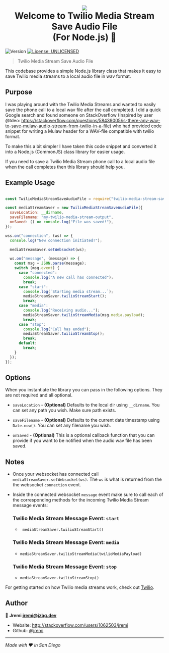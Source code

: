 <h1 align="center">
  <img src="https://cdn.iconscout.com/icon/free/png-256/twilio-1-285957.png" />
  <br>
  Welcome to Twilio Media Stream Save Audio File<br>(For Node.js) 👋
</h1>
<p>
  <img alt="Version" src="https://img.shields.io/badge/version-0.0.3-blue.svg?cacheSeconds=2592000" />
  <a href="#" target="_blank">
    <img alt="License: UNLICENSED" src="https://img.shields.io/badge/License-UNLICENSED-yellow.svg" />
  </a>
</p>

> Twilio Media Stream Save Audio File

This codebase provides a simple Node.js library class that makes it easy to save Twilio media streams to a local audio file in wav format.

## Purpose

I was playing around with the Twilio Media Streams and wanted to easily save the phone call to a local wav file after the call completed. I did a quick Google search and found someone on StackOverflow (Inspired by user @tdeo: https://stackoverflow.com/questions/58439005/is-there-any-way-to-save-mulaw-audio-stream-from-twilio-in-a-file) who had provided code snippet for writing a Mulaw header for a WAV-file compatible with twilio format. 

To make this a bit simpler I have taken this code snippet and converted it into a Node.js (CommonJS) class library for easier usage. 

If you need to save a Twilio Media Stream phone call to a local audio file when the call completes then this library should help you.

## Example Usage

```javascript

const TwilioMediaStreamSaveAudioFile = require("twilio-media-stream-save-audio-file");

const mediaStreamSaver = new TwilioMediaStreamSaveAudioFile({
  saveLocation: __dirname,
  saveFilename: "my-twilio-media-stream-output",
  onSaved: () => console.log("File was saved!"),
});

wss.on("connection", (ws) => {
  console.log("New connection initiated!");

  mediaStreamSaver.setWebsocket(ws);

  ws.on("message", (message) => {
    const msg = JSON.parse(message);
    switch (msg.event) {
      case "connected":
        console.log("A new call has connected");
        break;
      case "start":
        console.log(`Starting media stream...`);
        mediaStreamSaver.twilioStreamStart();
        break;
      case "media":
        console.log("Receiving audio...");
        mediaStreamSaver.twilioStreamMedia(msg.media.payload);
        break;
      case "stop":
        console.log("Call has ended");
        mediaStreamSaver.twilioStreamStop();
        break;
      default:
        break;
    }
  });
});

```

## Options

When you instantiate the library you can pass in the following options. They are not required and all optional.

- `saveLocation` - **(Optional)** Defaults to the local dir using `__dirname`. You can set any path you wish. Make sure path exists.

- `saveFilename` - **(Optional)** Defaults to the current date timestamp using `Date.now()`. You can set any filename you wish.

- `onSaved` - **(Optional)** This is a optional callback function that you can provide if you want to be notified when the audio wav file has been saved.

## Notes

- Once your websocket has connected call `mediaStreamSaver.setWebsocket(ws)`. The `ws` is what is returned from the the websocket `connection` event.

- Inside the connected websocket `message` event make sure to call each of the corresponding methods for the incoming Twilio Media Stream message events: 

  ### Twilio Media Stream Message Event: `start` 
  - ` mediaStreamSaver.twilioStreamStart()`

  ### Twilio Media Stream Message Event: `media`
  - `mediaStreamSaver.twilioStreamMedia(twilioMediaPayload)`

  ### Twilio Media Stream Message Event: `stop`
  - `mediaStreamSaver.twilioStreamStop()`

For getting started on how Twilio media streams work, check out [Twilio](https://www.twilio.com/media-streams).

## Author

👤 **Jremi <jremi@jzbg.dev>**

* Website: http://stackoverflow.com/users/1062503/jremi
* Github: [@jremi](https://github.com/jremi)

***
_Made with ❤️ in San Diego_